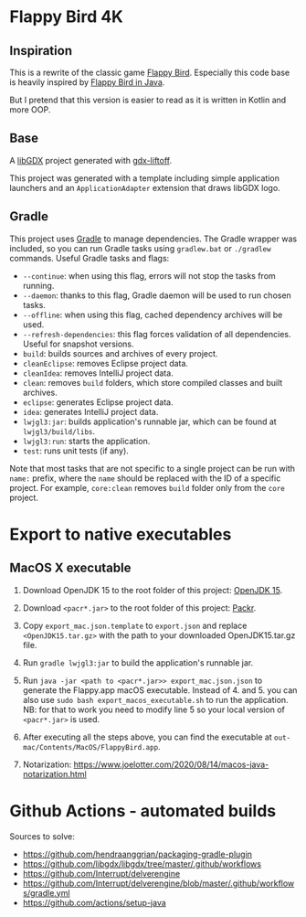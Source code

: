 # Flappy Bird 4K

## Inspiration

This is a rewrite of the classic game [Flappy Bird](https://en.wikipedia.org/wiki/Flappy_Bird).
Especially this code base is heavily inspired by [Flappy Bird in Java](https://github.com/BB-Store/FlappyBirdClone-LibGDX/blob/main/core/src/screens/GameScreen.java).

But I pretend that this version is easier to read as it is written in Kotlin and more OOP.

## Base

A [libGDX](https://libgdx.com/) project generated with [gdx-liftoff](https://github.com/tommyettinger/gdx-liftoff).

This project was generated with a template including simple application launchers and an `ApplicationAdapter` extension that draws libGDX logo.

## Gradle

This project uses [Gradle](http://gradle.org/) to manage dependencies.
The Gradle wrapper was included, so you can run Gradle tasks using `gradlew.bat` or `./gradlew` commands.
Useful Gradle tasks and flags:

- `--continue`: when using this flag, errors will not stop the tasks from running.
- `--daemon`: thanks to this flag, Gradle daemon will be used to run chosen tasks.
- `--offline`: when using this flag, cached dependency archives will be used.
- `--refresh-dependencies`: this flag forces validation of all dependencies. Useful for snapshot versions.
- `build`: builds sources and archives of every project.
- `cleanEclipse`: removes Eclipse project data.
- `cleanIdea`: removes IntelliJ project data.
- `clean`: removes `build` folders, which store compiled classes and built archives.
- `eclipse`: generates Eclipse project data.
- `idea`: generates IntelliJ project data.
- `lwjgl3:jar`: builds application's runnable jar, which can be found at `lwjgl3/build/libs`.
- `lwjgl3:run`: starts the application.
- `test`: runs unit tests (if any).

Note that most tasks that are not specific to a single project can be run with `name:` prefix, where the `name` should be replaced with the ID of a specific project.
For example, `core:clean` removes `build` folder only from the `core` project.

# Export to native executables

## MacOS X executable

1. Download OpenJDK 15 to the root folder of this project: [OpenJDK 15](https://www.oracle.com/java/technologies/javase/jdk15-archive-downloads.html).
2. Download `<pacr*.jar>` to the root folder of this project: [Packr](https://github.com/libgdx/packr).
3. Copy `export_mac.json.template` to `export.json` and replace `<OpenJDK15.tar.gz>` with the  path to your downloaded OpenJDK15.tar.gz file.
4. Run `gradle lwjgl3:jar` to build the application's runnable jar.
5. Run `java -jar <path to <pacr*.jar>> export_mac.json.json` to generate the Flappy.app macOS executable.
Instead of 4. and 5. you can also use `sudo bash export_macos_executable.sh`  to run the application.
NB: for that to work you need to modify line 5 so your local version of `<pacr*.jar>` is used.

6. After executing all the steps above, you can find the executable at `out-mac/Contents/MacOS/FlappyBird.app`.
7. Notarization: https://www.joelotter.com/2020/08/14/macos-java-notarization.html

# Github Actions - automated builds

Sources to solve: 
* https://github.com/hendraanggrian/packaging-gradle-plugin
* https://github.com/libgdx/libgdx/tree/master/.github/workflows
* https://github.com/Interrupt/delverengine
* https://github.com/Interrupt/delverengine/blob/master/.github/workflows/gradle.yml
* https://github.com/actions/setup-java
